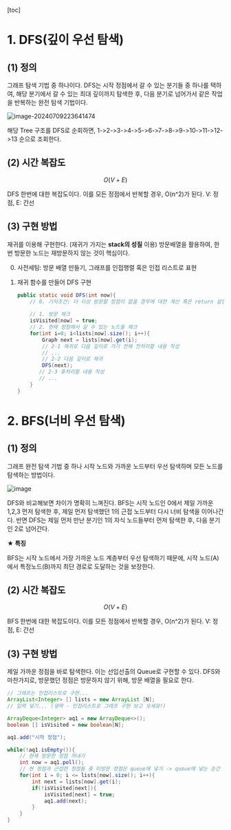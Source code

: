 [toc]

# 1. DFS(깊이 우선 탐색)

## (1) 정의

그래프 탐색 기법 중 하나이다.
DFS는 시작 정점에서 갈 수 있는 분기들 중 하나를 택하여, 해당 분기에서 갈 수 있는 최대 깊이까지 탐색한 후, 다음 분기로 넘어가서 같은 작업을 반복하는 완전 탐색 기법이다.

![image-20240709223641474](https://github.com/dalcheonroadhead/what-i-study/assets/102154788/7200c2b3-3224-404a-8a7b-f9d28a392455)

해당 Tree 구조를 DFS로 순회하면, 1->2->3->4->5->6->7->8->9->10->11->12->13 순으로 조회한다.

## (2) 시간 복잡도

$$
O(V+E)
$$

DFS 한번에 대한 복잡도이다. 이를 모든 정점에서 반복할 경우, O(n^2)가 된다.
V: 정점, E: 간선

## (3) 구현 방법

재귀를 이용해 구현한다.  (재귀가 가지는 **stack의 성질** 이용)
방문배열을 활용하여, 한 번 방문한 노드는 재방문하지 않는 것이 핵심이다.

0. 사전세팅: 방문 배열 만들기, 그래프를 인접행렬 혹은 인접 리스트로 표현

1. 재귀 함수를 만들어 DFS 구현

   ```java
   public static void DFS(int now){
       // 0. 기저조건: 더 이상 방문할 정점이 없을 경우에 대한 계산 혹은 return 설정 
       
       // 1. 방문 체크 
       isVisited[now] = true;
       // 2. 현재 정점에서 갈 수 있는 노드들 체크 
       for(int i=0; i<lists[now].size(); i++){
           Graph next = lists[now].get(i);
           // 2-1 재귀로 다음 깊이로 가기 전에 전처리할 내용 작성
           // ...
           // 2-2 다음 깊이로 재귀 
           DFS(next);
          // 2-3 후처리할 내용 작성 
          // ...
       }
   }
   ```

 # 2. BFS(너비 우선 탐색)

## (1) 정의

그래프 완전 탐색 기법 중 하나
시작 노드와 가까운 노드부터 우선 탐색하며 모든 노드를 탐색하는 방법이다. 

![image](https://github.com/user-attachments/assets/d5b2ba9f-2f29-4e32-afb9-4481a60db2a4)


DFS와 비교해보면 차이가 명확히 느껴진다.
BFS는 시작 노드인 0에서 제일 가까운 1,2,3 먼저 탐색한 후, 제일 먼저 탐색했던 1의 근접 노드부터 다시 너비 탐색을 이어나간다. 
반면 DFS는 제일 먼저 만난 분기인 1의 자식 노드들부터 먼저 탐색한 후, 다음 분기인 2로 넘어간다. 

**★ 특징**

BFS는 시작 노드에서 가장 가까운 노드 계층부터 우선 탐색하기 때문에, 시작 노드(A)에서 특정노드(B)까지 최단 경로로 도달하는 것을 보장한다. 

## (2) 시간 복잡도

$$
O(V+E)
$$

BFS 한번에 대한 복잡도이다. 이를 모든 정점에서 반복할 경우, O(n^2)가 된다.
V: 정점, E: 간선

## (3) 구현 방법

제일 가까운 정점을 바로 탐색한다. 이는 선입선출의 Queue로 구현할 수 있다. 
DFS와 마찬가지로, 방문했던 정점은 방문하지 않기 위해, 방문 배열을 필요로 한다.

```java
// 그래프는 인접리스트로 구현...
ArrayList<Integer> [] lists = new ArrayList [N];
// 입력 넣기... (생략 - 인접리스트로 그래프 구현 보고 오세요!)

ArrayDeque<Integer> aq1 = new ArrayDeque<>();
boolean [] isVisited = new boolean[N];

aq1.add("시작 정점");

while(!aq1.isEmpty()){
    // 현재 방문한 정점 꺼내기
    int now = aq1.poll();
    // 현 정점과 근접한 정점들 중 미방문 정점은 queue에 넣기 -> queue에 넣는 순간 방문 예정이므로, 방문 처리하기! 
    for(int i = 0; i <= lists[now].size(); i++){
        int next = lists[now].get(i);
        if(!isVisited[next]){
            isVisited[next] = true;
            aq1.add(next);
        }
    }
}
```

